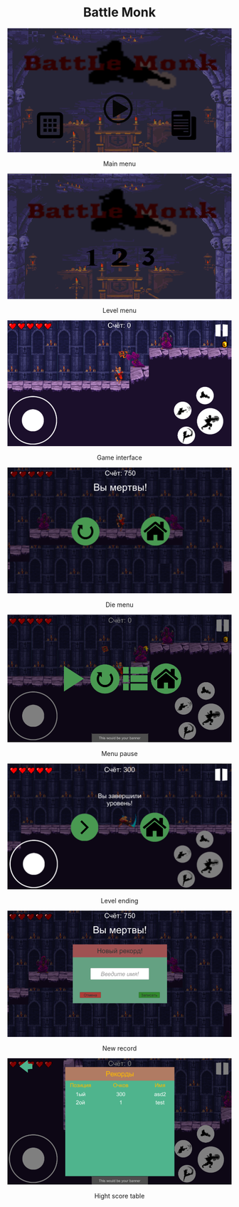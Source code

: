 <h1 align="center"> Battle Monk </h1>
<div align="center">
    <img src="main_menu.png" >
    <p>Main menu</p>
</div>
<div align="center">
    <img src="level_menu.png" >
    <p>Level menu</p>
</div>
<div align="center">
    <img src="game_interface.png" >
    <p>Game interface</p>
</div>
<div align="center">
    <img src="die_menu.png" >
    <p>Die menu</p>
</div>
<div align="center">
    <img src="menu_pause.png" >
    <p>Menu pause</p>
</div>
<div align="center">
    <img src="level_ending.png" >
    <p>Level ending</p>
</div>
<div align="center">
    <img src="new_record.png" >
    <p>New record</p>
</div>
<div align="center">
    <img src="hight_score_table.png" >
    <p>Hight score table</p>
</div>
